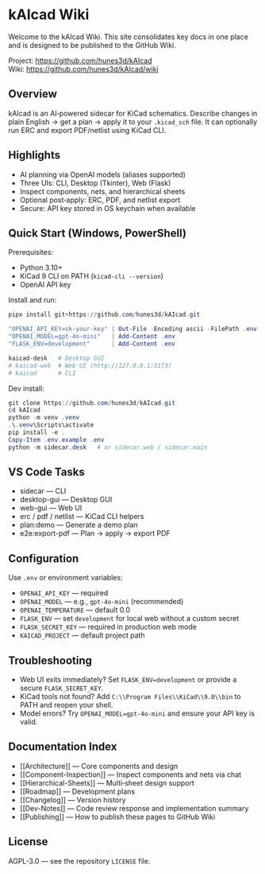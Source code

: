# kAIcad Wiki

Welcome to the kAIcad Wiki. This site consolidates key docs in one place and is designed to be published to the GitHub Wiki.

Project: https://github.com/hunes3d/kAIcad  
Wiki: https://github.com/hunes3d/kAIcad/wiki

## Overview

kAIcad is an AI‑powered sidecar for KiCad schematics. Describe changes in plain English → get a plan → apply it to your `.kicad_sch` file. It can optionally run ERC and export PDF/netlist using KiCad CLI.

## Highlights

- AI planning via OpenAI models (aliases supported)
- Three UIs: CLI, Desktop (Tkinter), Web (Flask)
- Inspect components, nets, and hierarchical sheets
- Optional post‑apply: ERC, PDF, and netlist export
- Secure: API key stored in OS keychain when available

## Quick Start (Windows, PowerShell)

Prerequisites:
- Python 3.10+
- KiCad 9 CLI on PATH (`kicad-cli --version`)
- OpenAI API key

Install and run:

```powershell
pipx install git+https://github.com/hunes3d/kAIcad.git

"OPENAI_API_KEY=sk-your-key" | Out-File -Encoding ascii -FilePath .env
"OPENAI_MODEL=gpt-4o-mini"   | Add-Content .env
"FLASK_ENV=development"      | Add-Content .env

kaicad-desk   # Desktop GUI
# kaicad-web  # Web UI (http://127.0.0.1:5173)
# kaicad      # CLI
```

Dev install:

```powershell
git clone https://github.com/hunes3d/kAIcad.git
cd kAIcad
python -m venv .venv
.\.venv\Scripts\activate
pip install -e .
Copy-Item .env.example .env
python -m sidecar.desk   # or sidecar.web / sidecar.main
```

## VS Code Tasks

- sidecar — CLI
- desktop-gui — Desktop GUI
- web-gui — Web UI
- erc / pdf / netlist — KiCad CLI helpers
- plan:demo — Generate a demo plan
- e2e:export-pdf — Plan → apply → export PDF

## Configuration

Use `.env` or environment variables:
- `OPENAI_API_KEY` — required
- `OPENAI_MODEL` — e.g., `gpt-4o-mini` (recommended)
- `OPENAI_TEMPERATURE` — default 0.0
- `FLASK_ENV` — set `development` for local web without a custom secret
- `FLASK_SECRET_KEY` — required in production web mode
- `KAICAD_PROJECT` — default project path

## Troubleshooting

- Web UI exits immediately? Set `FLASK_ENV=development` or provide a secure `FLASK_SECRET_KEY`.
- KiCad tools not found? Add `C:\\Program Files\\KiCad\\9.0\\bin` to PATH and reopen your shell.
- Model errors? Try `OPENAI_MODEL=gpt-4o-mini` and ensure your API key is valid.

## Documentation Index

- [[Architecture]] — Core components and design
- [[Component-Inspection]] — Inspect components and nets via chat
- [[Hierarchical-Sheets]] — Multi‑sheet design support
- [[Roadmap]] — Development plans
- [[Changelog]] — Version history
- [[Dev-Notes]] — Code review response and implementation summary
- [[Publishing]] — How to publish these pages to GitHub Wiki

## License

AGPL-3.0 — see the repository `LICENSE` file.
